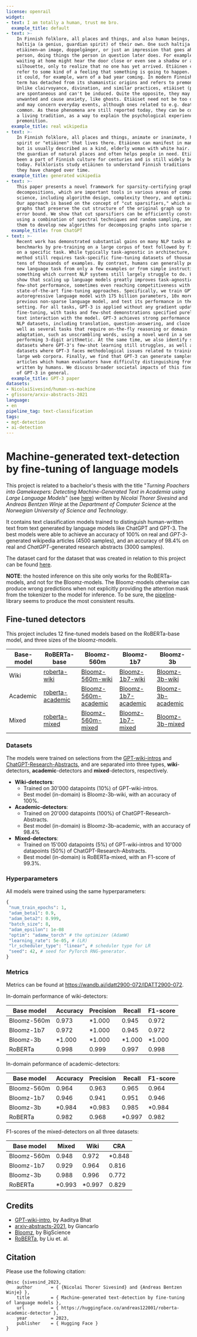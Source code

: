 ```yaml
---
license: openrail
widget:
- text: I am totally a human, trust me bro.
  example_title: default
- text: >-
    In Finnish folklore, all places and things, and also human beings, have a
    haltija (a genius, guardian spirit) of their own. One such haltija is called
    etiäinen—an image, doppelgänger, or just an impression that goes ahead of a
    person, doing things the person in question later does. For example, people
    waiting at home might hear the door close or even see a shadow or a
    silhouette, only to realize that no one has yet arrived. Etiäinen can also
    refer to some kind of a feeling that something is going to happen. Sometimes
    it could, for example, warn of a bad year coming. In modern Finnish, the
    term has detached from its shamanistic origins and refers to premonition.
    Unlike clairvoyance, divination, and similar practices, etiäiset (plural)
    are spontaneous and can't be induced. Quite the opposite, they may be
    unwanted and cause anxiety, like ghosts. Etiäiset need not be too dramatic
    and may concern everyday events, although ones related to e.g. deaths are
    common. As these phenomena are still reported today, they can be considered
    a living tradition, as a way to explain the psychological experience of
    premonition.
  example_title: real wikipedia
- text: >-
    In Finnish folklore, all places and things, animate or inanimate, have a
    spirit or "etiäinen" that lives there. Etiäinen can manifest in many forms,
    but is usually described as a kind, elderly woman with white hair. She is
    the guardian of natural places and often helps people in need. Etiäinen has
    been a part of Finnish culture for centuries and is still widely believed in
    today. Folklorists study etiäinen to understand Finnish traditions and how
    they have changed over time.
  example_title: generated wikipedia
- text: >-
    This paper presents a novel framework for sparsity-certifying graph
    decompositions, which are important tools in various areas of computer
    science, including algorithm design, complexity theory, and optimization.
    Our approach is based on the concept of "cut sparsifiers," which are sparse
    graphs that preserve the cut structure of the original graph up to a certain
    error bound. We show that cut sparsifiers can be efficiently constructed
    using a combination of spectral techniques and random sampling, and we use
    them to develop new algorithms for decomposing graphs into sparse subgraphs.
  example_title: from ChatGPT
- text: >-
    Recent work has demonstrated substantial gains on many NLP tasks and
    benchmarks by pre-training on a large corpus of text followed by fine-tuning
    on a specific task. While typically task-agnostic in architecture, this
    method still requires task-specific fine-tuning datasets of thousands or
    tens of thousands of examples. By contrast, humans can generally perform a
    new language task from only a few examples or from simple instructions -
    something which current NLP systems still largely struggle to do. Here we
    show that scaling up language models greatly improves task-agnostic,
    few-shot performance, sometimes even reaching competitiveness with prior
    state-of-the-art fine-tuning approaches. Specifically, we train GPT-3, an
    autoregressive language model with 175 billion parameters, 10x more than any
    previous non-sparse language model, and test its performance in the few-shot
    setting. For all tasks, GPT-3 is applied without any gradient updates or
    fine-tuning, with tasks and few-shot demonstrations specified purely via
    text interaction with the model. GPT-3 achieves strong performance on many
    NLP datasets, including translation, question-answering, and cloze tasks, as
    well as several tasks that require on-the-fly reasoning or domain
    adaptation, such as unscrambling words, using a novel word in a sentence, or
    performing 3-digit arithmetic. At the same time, we also identify some
    datasets where GPT-3's few-shot learning still struggles, as well as some
    datasets where GPT-3 faces methodological issues related to training on
    large web corpora. Finally, we find that GPT-3 can generate samples of news
    articles which human evaluators have difficulty distinguishing from articles
    written by humans. We discuss broader societal impacts of this finding and
    of GPT-3 in general.
  example_title: GPT-3 paper
datasets:
- NicolaiSivesind/human-vs-machine
- gfissore/arxiv-abstracts-2021
language:
- en
pipeline_tag: text-classification
tags:
- mgt-detection
- ai-detection
---
```


Machine-generated text-detection by fine-tuning of language models
===

This project is related to a bachelor's thesis with the title "*Turning Poachers into Gamekeepers: Detecting Machine-Generated Text in Academia using Large Language Models*" (see [here](https://ntnuopen.ntnu.no/ntnu-xmlui/handle/11250/3078096)) written by *Nicolai Thorer Sivesind* and *Andreas Bentzen Winje* at the *Department of Computer Science* at the *Norwegian University of Science and Technology*.

It contains text classification models trained to distinguish human-written text from text generated by language models like ChatGPT and GPT-3. The best models were able to achieve an accuracy of 100% on real and *GPT-3*-generated wikipedia articles (4500 samples), and an accuracy of 98.4% on real and *ChatGPT*-generated research abstracts (3000 samples).

The dataset card for the dataset that was created in relation to this project can be found [here](https://huggingface.co/datasets/NicolaiSivesind/human-vs-machine).

**NOTE**: the hosted inference on this site only works for the RoBERTa-models, and not for the Bloomz-models. The Bloomz-models otherwise can produce wrong predictions when not explicitly providing the attention mask from the tokenizer to the model for inference. To be sure, the [pipeline](https://huggingface.co/docs/transformers/main_classes/pipelines)-library seems to produce the most consistent results.


## Fine-tuned detectors

This project includes 12 fine-tuned models based on the RoBERTa-base model, and three sizes of the bloomz-models. 

| Base-model | RoBERTa-base                                                                   | Bloomz-560m                                                                                | Bloomz-1b7                                                                               | Bloomz-3b                                                                              |
|------------|--------------------------------------------------------------------------------|--------------------------------------------------------------------------------------------|------------------------------------------------------------------------------------------|----------------------------------------------------------------------------------------|
| Wiki       | [roberta-wiki](https://huggingface.co/andreas122001/roberta-wiki-detector)     | [Bloomz-560m-wiki](https://huggingface.co/andreas122001/bloomz-560m-wiki-detector)         | [Bloomz-1b7-wiki](https://huggingface.co/andreas122001/bloomz-1b7-wiki-detector)         | [Bloomz-3b-wiki](https://huggingface.co/andreas122001/bloomz-3b-wiki-detector)         |
| Academic   | [roberta-academic](https://huggingface.co/andreas122001/roberta-academic-detector) | [Bloomz-560m-academic](https://huggingface.co/andreas122001/bloomz-560m-academic-detector) | [Bloomz-1b7-academic](https://huggingface.co/andreas122001/bloomz-1b7-academic-detector) | [Bloomz-3b-academic](https://huggingface.co/andreas122001/bloomz-3b-academic-detector) |
| Mixed      | [roberta-mixed](https://huggingface.co/andreas122001/roberta-mixed-detector)   | [Bloomz-560m-mixed](https://huggingface.co/andreas122001/bloomz-560m-mixed-detector)       | [Bloomz-1b7-mixed](https://huggingface.co/andreas122001/bloomz-1b7-mixed-detector)       | [Bloomz-3b-mixed](https://huggingface.co/andreas122001/bloomz-3b-mixed-detector)       |


### Datasets

The models were trained on selections from the [GPT-wiki-intros]() and [ChatGPT-Research-Abstracts](), and are separated into three types, **wiki**-detectors, **academic**-detectors and **mixed**-detectors, respectively.

- **Wiki-detectors**:
  - Trained on 30'000 datapoints (10%) of GPT-wiki-intros.
  - Best model (in-domain) is Bloomz-3b-wiki, with an accuracy of 100%.
- **Academic-detectors**:
  - Trained on 20'000 datapoints (100%) of ChatGPT-Research-Abstracts.
  - Best model (in-domain) is Bloomz-3b-academic, with an accuracy of 98.4%
- **Mixed-detectors**:
  - Trained on 15'000 datapoints (5%) of GPT-wiki-intros and 10'000 datapoints (50%) of ChatGPT-Research-Abstracts.
  - Best model (in-domain) is RoBERTa-mixed, with an F1-score of 99.3%.


### Hyperparameters

All models were trained using the same hyperparameters:

```python
{
 "num_train_epochs": 1,
 "adam_beta1": 0.9,
 "adam_beta2": 0.999,
 "batch_size": 8,
 "adam_epsilon": 1e-08
 "optim": "adamw_torch" # the optimizer (AdamW)
 "learning_rate": 5e-05, # (LR)
 "lr_scheduler_type": "linear", # scheduler type for LR
 "seed": 42, # seed for PyTorch RNG-generator.
}
```

### Metrics

Metrics can be found at https://wandb.ai/idatt2900-072/IDATT2900-072.


In-domain performance of wiki-detectors:

| Base model  | Accuracy | Precision | Recall | F1-score |
|-------------|----------|-----------|--------|----------|
| Bloomz-560m | 0.973    | *1.000    | 0.945  | 0.972    |
| Bloomz-1b7  | 0.972    | *1.000    | 0.945  | 0.972    |
| Bloomz-3b   | *1.000   | *1.000    | *1.000 | *1.000   |
| RoBERTa     | 0.998    | 0.999     | 0.997  | 0.998    |


In-domain peformance of academic-detectors:

| Base model  | Accuracy | Precision | Recall | F1-score |
|-------------|----------|-----------|--------|----------|
| Bloomz-560m | 0.964    | 0.963     | 0.965  | 0.964    |
| Bloomz-1b7  | 0.946    | 0.941     | 0.951  | 0.946    |
| Bloomz-3b   | *0.984   | *0.983    | 0.985  | *0.984   |
| RoBERTa     | 0.982    | 0.968     | *0.997 | 0.982    |


F1-scores of the mixed-detectors on all three datasets:

| Base model  | Mixed  | Wiki   | CRA    |
|-------------|--------|--------|--------|
| Bloomz-560m | 0.948  | 0.972  | *0.848 |
| Bloomz-1b7  | 0.929  | 0.964  | 0.816  |
| Bloomz-3b   | 0.988  | 0.996  | 0.772  |
| RoBERTa     | *0.993 | *0.997 | 0.829  |


## Credits

- [GPT-wiki-intro](https://huggingface.co/datasets/aadityaubhat/GPT-wiki-intro), by Aaditya Bhat
- [arxiv-abstracts-2021](https://huggingface.co/datasets/gfissore/arxiv-abstracts-2021), by Giancarlo
- [Bloomz](bigscience/bloomz), by BigScience
- [RoBERTa](https://huggingface.co/roberta-base), by Liu et. al.


## Citation

Please use the following citation:

```
@misc {sivesind_2023,
    author       = { {Nicolai Thorer Sivesind} and {Andreas Bentzen Winje} },
    title        = { Machine-generated text-detection by fine-tuning of language models },
    url          = { https://huggingface.co/andreas122001/roberta-academic-detector },
    year         = 2023,
    publisher    = { Hugging Face }
}
```